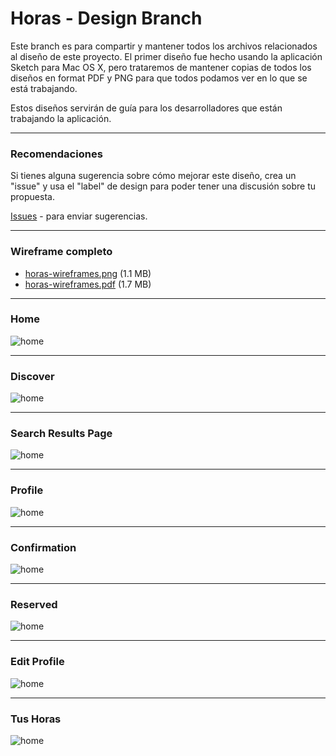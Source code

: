 # Horas - Design Branch
Este branch es para compartir y mantener todos los archivos relacionados al diseño de este proyecto. El primer diseño fue hecho usando la aplicación Sketch para Mac OS X, pero trataremos de mantener copias de todos los diseños en format PDF y PNG para que todos podamos ver en lo que se está trabajando.

Estos diseños servirán de guía para los desarrolladores que están trabajando la aplicación.

---

### Recomendaciones

Si tienes alguna sugerencia sobre cómo mejorar este diseño, crea un "issue" y usa el "label" de design para poder tener una discusión sobre tu propuesta.

[Issues](https://github.com/SoPR/horas/issues/new) - para enviar sugerencias.


---

### Wireframe completo

- [horas-wireframes.png](png/horas-wireframes.png) (1.1 MB)
- [horas-wireframes.pdf](pdf/horas-wireframes.pdf) (1.7 MB)

---

### Home

![home](png/01-index.png)

---

### Discover

![home](png/02-discover.png)

---

### Search Results Page
![home](png/03-search-results.png)

---

### Profile
![home](png/04-profile.png)

---

### Confirmation
![home](png/05-confirmation.png)

---

### Reserved
![home](png/06-reserved.png)

---

### Edit Profile
![home](png/07-edit-profile.png)

---

### Tus Horas
![home](png/08-tus-horas.png)